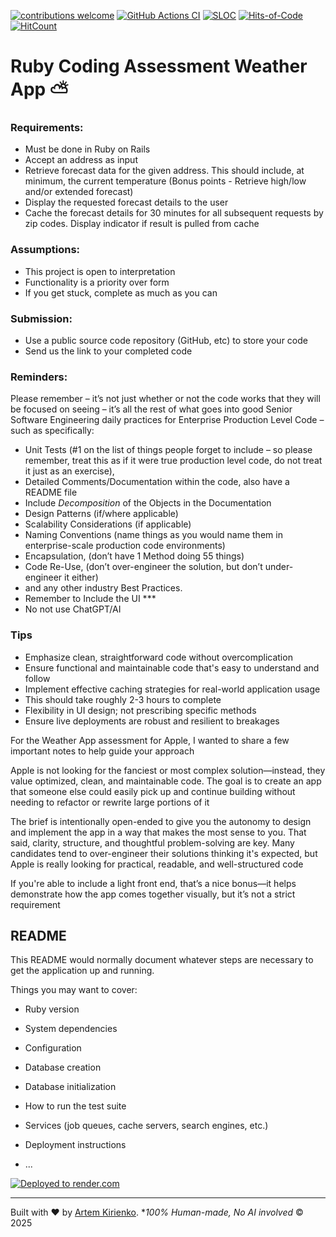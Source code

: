 [![contributions welcome](https://img.shields.io/badge/contributions-welcome-brightgreen.svg?style=flat)](https://github.com/artkirienko/weathercast/issues)
[![GitHub Actions CI](https://github.com/artkirienko/weathercast/actions/workflows/ci.yml/badge.svg)](https://github.com/artkirienko/weathercast/actions/workflows/ci.yml)
[![SLOC](https://sloc.xyz/github/artkirienko/weathercast)](https://en.wikipedia.org/wiki/Source_lines_of_code)
[![Hits-of-Code](https://hitsofcode.com/github/artkirienko/weathercast?branch=main)](https://hitsofcode.com)
[![HitCount](https://hitscounter.dev/api/hit?url=https%3A%2F%2Fgithub.com%2Fartkirienko%2Fweathercast&label=Visitors&icon=heart-fill&color=%23d1e7dd)](https://hitscounter.dev)

# Ruby Coding Assessment Weather App ⛅️

### Requirements:
- Must be done in Ruby on Rails
- Accept an address as input
- Retrieve forecast data for the given address. This should include, at minimum, the current temperature (Bonus points - Retrieve high/low and/or extended forecast)
- Display the requested forecast details to the user
- Cache the forecast details for 30 minutes for all subsequent requests by zip codes. Display indicator if result is pulled from cache

### Assumptions:
- This project is open to interpretation
- Functionality is a priority over form
- If you get stuck, complete as much as you can

### Submission:
- Use a public source code repository (GitHub, etc) to store your code
- Send us the link to your completed code

### Reminders:
Please remember – it’s not just whether or not the code works that they will be focused on seeing – it’s all the rest of what goes into good Senior Software Engineering daily practices for Enterprise Production Level Code – such as specifically:
- Unit Tests (#1 on the list of things people forget to include – so please remember, treat this as if it were true production level code, do not treat it just as an exercise),
- Detailed Comments/Documentation within the code, also have a README file
- Include *Decomposition* of the Objects in the Documentation
- Design Patterns (if/where applicable)
- Scalability Considerations (if applicable)
- Naming Conventions (name things as you would name them in enterprise-scale production code environments)
- Encapsulation, (don’t have 1 Method doing 55 things)
- Code Re-Use, (don’t over-engineer the solution, but don’t under-engineer it either)
- and any other industry Best Practices.
- Remember to Include the UI ***
- No not use ChatGPT/AI

### Tips

- Emphasize clean, straightforward code without overcomplication
- Ensure functional and maintainable code that's easy to understand and follow
- Implement effective caching strategies for real-world application usage
- This should take roughly 2-3 hours to complete
- Flexibility in UI design; not prescribing specific methods
- Ensure live deployments are robust and resilient to breakages

For the Weather App assessment for Apple, I wanted to share a few important notes to help guide your approach

Apple is not looking for the fanciest or most complex solution—instead, they value optimized, clean, and maintainable code. The goal is to create an app that someone else could easily pick up and continue building without needing to refactor or rewrite large portions of it

The brief is intentionally open-ended to give you the autonomy to design and implement the app in a way that makes the most sense to you. That said, clarity, structure, and thoughtful problem-solving are key. Many candidates tend to over-engineer their solutions thinking it's expected, but Apple is really looking for practical, readable, and well-structured code

If you're able to include a light front end, that’s a nice bonus—it helps demonstrate how the app comes together visually, but it’s not a strict requirement

## README

This README would normally document whatever steps are necessary to get the
application up and running.

Things you may want to cover:

* Ruby version

* System dependencies

* Configuration

* Database creation

* Database initialization

* How to run the test suite

* Services (job queues, cache servers, search engines, etc.)

* Deployment instructions

* ...

[![Deployed to render.com](https://weather-di4k.onrender.com/1x1-spinup-render-com.png)](https://weather-di4k.onrender.com)

---

Built with ❤️ by [Artem Kirienko](https://github.com/artkirienko). *_100% Human-made, No AI involved_ © 2025
